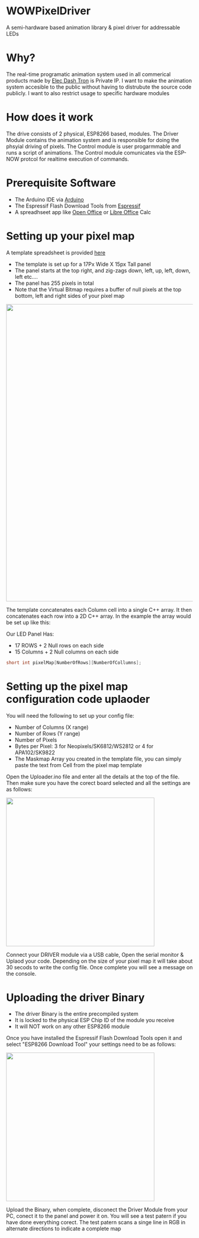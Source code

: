 # WOWPixelDriver
A semi-hardware based animation library &amp; pixel driver for addressable LEDs

# Why?
The real-time programatic animation system used in all commerical products made by [Elec Dash Tron](https://www.instagram.com/wow_elec_tron/) is Private IP. I want to make the animation system accesible to the public without having to distrubute the source code publicly. I want to also restrict usage to specific hardware modules

# How does it work
The drive consists of 2 physical, ESP8266 based, modules. The Driver Module contains the animation system and is responsible for doing the phsyial driving of pixels. The Control module is user progarmmable and runs a script of animations. The Control module comunicates via the ESP-NOW protcol for realtime execution of commands. 

# Prerequisite Software
* The Arduino IDE via [Arduino](https://www.arduino.cc/)
* The Espressif Flash Download Tools from  [Espressif](https://www.espressif.com/en/support/download/other-tools)
* A spreadhseet app like [Open Office](https://www.openoffice.org/) or [Libre Office](https://www.libreoffice.org/) Calc 

# Setting up your pixel map
A template spreadsheet is provided [here](https://github.com/leonyuhanov/WOWPixelDriver/blob/master/Pixel%20Map%20Template.ods)

* The template is set up for a 17Px Wide X 15px Tall panel
* The panel starts at the top right, and zig-zags down, left, up, left, down, left etc....
* The panel has 255 pixels in total
* Note that the Virtual Bitmap requires a buffer of null pixels at the top bottom, left and right sides of your pixel map

<img src="https://github.com/leonyuhanov/WOWPixelDriver/blob/master/pics/pixelmap.jpg" width="800" />

The template concatenates each Column cell into a single C++ array. It then concatenates each row into a 2D C++ array. In the example  the array would be set up like this:

Our LED Panel Has:

* 17 ROWS + 2 Null rows on each side
* 15 Columns + 2 Null columns on each side

```C++
short int pixelMap[NumberOfRows][NumberOfCollumns];
```

# Setting up the pixel map configuration code uplaoder
You will need the following to set up your config file:

* Number of Columns (X range)
* Number of Rows (Y range)
* Number of Pixels
* Bytes per Pixel: 3 for Neopixels/SK6812/WS2812 or 4 for APA102/SK9822
* The Maskmap Array you created in the template file, you can simply paste the text from Cell from the pixel map template

Open the Uploader.ino file and enter all the details at the top of the file. Then make sure you have the corect board selected and all the settings are as follows:

<img src="https://github.com/leonyuhanov/WOWPixelDriver/blob/master/pics/UploadConfig.jpg" width="400" />

Connect your DRIVER module via a USB cable, Open the serial monitor & Uplaod your code. Depending on the size of your pixel map it will take about 30 secods to write the config file. Once complete you will see a message on the console.

# Uploading the driver Binary
* The driver Binary is the entire precompiled system
* It is locked to the physical ESP Chip ID of the module you receive
* It will NOT work on any other ESP8266 module

Once you have installed the Espressif Flash Download Tools open it and select "ESP8266 Download Tool" your settings need to be as follows:

<img src="https://github.com/leonyuhanov/WOWPixelDriver/blob/master/pics/ESPTool%20Settings_esp8266.jpg" width="400" />

Upload the Binary, when complete, disconect the Driver Module from your PC, conect it to the panel and power it on. You will see a test patern if you have done everything corect. The test patern scans a singe line in RGB in alternate directions to indicate a complete map

